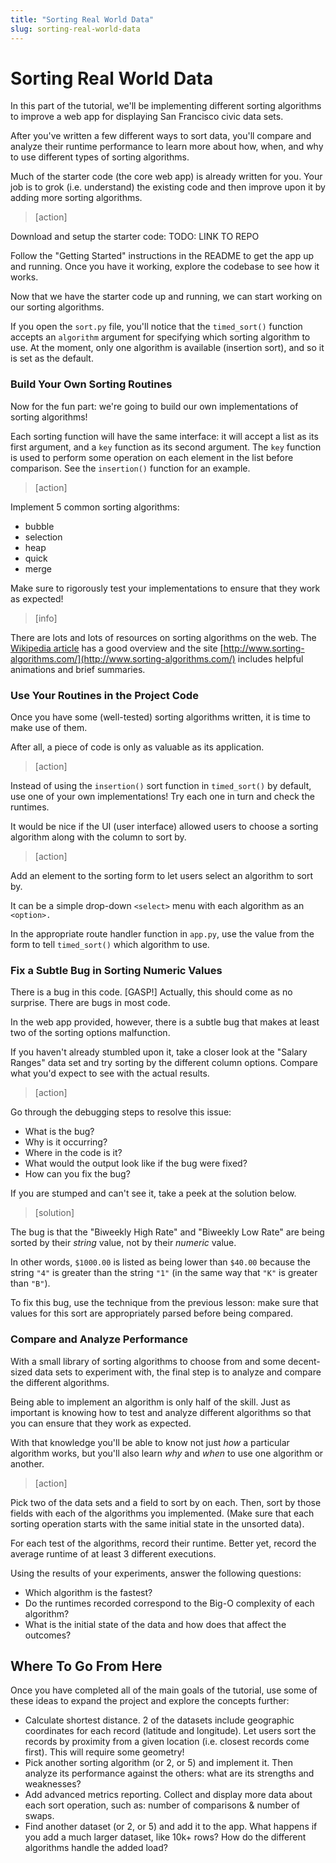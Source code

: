 ```yaml
---
title: "Sorting Real World Data"
slug: sorting-real-world-data
---
```


# Sorting Real World Data

In this part of the tutorial, we'll be implementing different sorting algorithms to improve a web app for displaying San Francisco civic data sets.

After you've written a few different ways to sort data, you'll compare and analyze their runtime performance to learn more about how, when, and why to use different types of sorting algorithms.

Much of the starter code (the core web app) is already written for you. Your job is to grok (i.e. understand) the existing code and then improve upon it by adding more sorting algorithms.

> [action]
>
Download and setup the starter code: TODO: LINK TO REPO
>
Follow the "Getting Started" instructions in the README to get the app up and running. Once you have it working, explore the codebase to see how it works.

Now that we have the starter code up and running, we can start working on our sorting algorithms.

If you open the `sort.py` file, you'll notice that the `timed_sort()` function accepts an `algorithm` argument for specifying which sorting algorithm to use. At the moment, only one algorithm is available (insertion sort), and so it is set as the default.

### Build Your Own Sorting Routines

Now for the fun part: we're going to build our own implementations of sorting algorithms!

Each sorting function will have the same interface: it will accept a list as its first argument, and a `key` function as its second argument. The `key` function is used to perform some operation on each element in the list before comparison. See the `insertion()` function for an example.

> [action]
>
Implement 5 common sorting algorithms:
>
- bubble
- selection
- heap
- quick
- merge
>
Make sure to rigorously test your implementations to ensure that they work as expected!

> [info]
>
There are lots and lots of resources on sorting algorithms on the web. The [Wikipedia article](https://en.wikipedia.org/wiki/Sorting_algorithm) has a good overview and the site [http://www.sorting-algorithms.com/](http://www.sorting-algorithms.com/) includes helpful animations and brief summaries.

### Use Your Routines in the Project Code

Once you have some (well-tested) sorting algorithms written, it is time to make use of them.

After all, a piece of code is only as valuable as its application.

> [action]
>
Instead of using the `insertion()` sort function in `timed_sort()` by default, use one of your own implementations! Try each one in turn and check the runtimes.

It would be nice if the UI (user interface) allowed users to choose a sorting algorithm along with the column to sort by.

> [action]
>
Add an element to the sorting form to let users select an algorithm to sort by.
>
It can be a simple drop-down `<select>` menu with each algorithm as an `<option>.`
>
In the appropriate route handler function in `app.py`, use the value from the form to tell `timed_sort()` which algorithm to use.

### Fix a Subtle Bug in Sorting Numeric Values

There is a bug in this code. [GASP!] Actually, this should come as no surprise. There are bugs in most code.

In the web app provided, however, there is a subtle bug that makes at least two of the sorting options malfunction.

If you haven't already stumbled upon it, take a closer look at the "Salary Ranges" data set and try sorting by the different column options. Compare what you'd expect to see with the actual results.

> [action]
>
Go through the debugging steps to resolve this issue:
>
- What is the bug?
- Why is it occurring?
- Where in the code is it?
- What would the output look like if the bug were fixed?
- How can you fix the bug?

If you are stumped and can't see it, take a peek at the solution below.

> [solution]
>
The bug is that the "Biweekly High Rate" and "Biweekly Low Rate" are being sorted by their _string_ value, not by their _numeric_ value.
>
In other words, `$1000.00` is listed as being lower than `$40.00` because the string `"4"` is greater than the string `"1"` (in the same way that `"K"` is greater than `"B"`).
>
To fix this bug, use the technique from the previous lesson: make sure that values for this sort are appropriately parsed before being compared.

### Compare and Analyze Performance

With a small library of sorting algorithms to choose from and some decent-sized data sets to experiment with, the final step is to analyze and compare the different algorithms.

Being able to implement an algorithm is only half of the skill. Just as important is knowing how to test and analyze different algorithms so that you can ensure that they work as expected.

With that knowledge you'll be able to know not just _how_ a particular algorithm works, but you'll also learn _why_ and _when_ to use one algorithm or another.

> [action]
>
Pick two of the data sets and a field to sort by on each. Then, sort by those fields with each of the algorithms you implemented. (Make sure that each sorting operation starts with the same initial state in the unsorted data).
>
For each test of the algorithms, record their runtime. Better yet, record the average runtime of at least 3 different executions.
>
Using the results of your experiments, answer the following questions:
>
- Which algorithm is the fastest?
- Do the runtimes recorded correspond to the Big-O complexity of each algorithm?
- What is the initial state of the data and how does that affect the outcomes?

## Where To Go From Here

Once you have completed all of the main goals of the tutorial, use some of these ideas to expand the project and explore the concepts further:

- Calculate shortest distance. 2 of the datasets include geographic coordinates for each record (latitude and longitude). Let users sort the records by proximity from a given location (i.e. closest records come first). This will require some geometry!
- Pick another sorting algorithm (or 2, or 5) and implement it. Then analyze its performance against the others: what are its strengths and weaknesses?
- Add advanced metrics reporting. Collect and display more data about each sort operation, such as: number of comparisons & number of swaps.
- Find another dataset (or 2, or 5) and add it to the app. What happens if you add a much larger dataset, like 10k+ rows? How do the different algorithms handle the added load?
